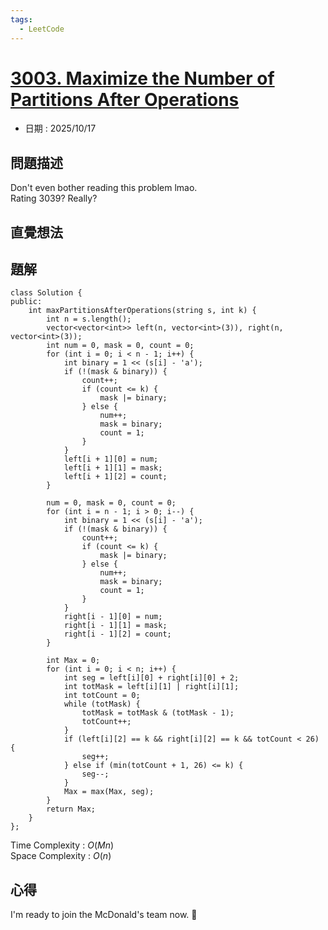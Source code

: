 ```yaml
---
tags:
  - LeetCode
---
```


# [3003. Maximize the Number of Partitions After Operations](https://leetcode.com/problems/maximize-the-number-of-partitions-after-operations/description/)  

+ 日期 : 2025/10/17  

## 問題描述  

Don't even bother reading this problem lmao.  
Rating 3039? Really?  

## 直覺想法  

## 題解  

```cpp=
class Solution {
public:
    int maxPartitionsAfterOperations(string s, int k) {
        int n = s.length();
        vector<vector<int>> left(n, vector<int>(3)), right(n, vector<int>(3));
        int num = 0, mask = 0, count = 0;
        for (int i = 0; i < n - 1; i++) {
            int binary = 1 << (s[i] - 'a');
            if (!(mask & binary)) {
                count++;
                if (count <= k) {
                    mask |= binary;
                } else {
                    num++;
                    mask = binary;
                    count = 1;
                }
            }
            left[i + 1][0] = num;
            left[i + 1][1] = mask;
            left[i + 1][2] = count;
        }

        num = 0, mask = 0, count = 0;
        for (int i = n - 1; i > 0; i--) {
            int binary = 1 << (s[i] - 'a');
            if (!(mask & binary)) {
                count++;
                if (count <= k) {
                    mask |= binary;
                } else {
                    num++;
                    mask = binary;
                    count = 1;
                }
            }
            right[i - 1][0] = num;
            right[i - 1][1] = mask;
            right[i - 1][2] = count;
        }

        int Max = 0;
        for (int i = 0; i < n; i++) {
            int seg = left[i][0] + right[i][0] + 2;
            int totMask = left[i][1] | right[i][1];
            int totCount = 0;
            while (totMask) {
                totMask = totMask & (totMask - 1);
                totCount++;
            }
            if (left[i][2] == k && right[i][2] == k && totCount < 26) {
                seg++;
            } else if (min(totCount + 1, 26) <= k) {
                seg--;
            }
            Max = max(Max, seg);
        }
        return Max;
    }
};
```

Time Complexity : $O(Mn)$  
Space Complexity : $O(n)$  

## 心得  

I'm ready to join the McDonald's team now. 🤡  
